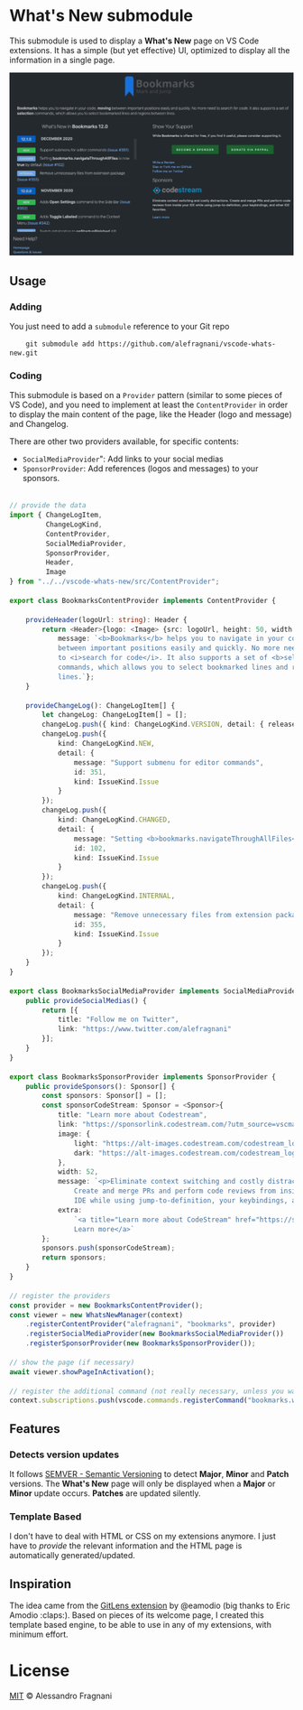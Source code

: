 # What's New submodule

This submodule is used to display a **What's New** page on VS Code extensions. It has a simple (but yet effective) UI, optimized to display all the information in a single page.

![whats-new-bookmarks](images/whats-new-bookmarks.png)

## Usage

### Adding

You just need to add a `submodule` reference to your Git repo

```
    git submodule add https://github.com/alefragnani/vscode-whats-new.git

```

### Coding

This submodule is based on a `Provider` pattern (similar to some pieces of VS Code), and you need to implement at least the `ContentProvider` in order to display the main content of the page, like the Header (logo and message) and Changelog.

There are other two providers available, for specific contents:

* `SocialMediaProvider`": Add links to your social medias
* `SponsorProvider`: Add references (logos and messages) to your sponsors.

```ts

// provide the data
import { ChangeLogItem, 
         ChangeLogKind, 
         ContentProvider, 
         SocialMediaProvider, 
         SponsorProvider, 
         Header, 
         Image
} from "../../vscode-whats-new/src/ContentProvider";

export class BookmarksContentProvider implements ContentProvider {

    provideHeader(logoUrl: string): Header {
        return <Header>{logo: <Image> {src: logoUrl, height: 50, width: 50}, 
            message: `<b>Bookmarks</b> helps you to navigate in your code, <b>moving</b> 
            between important positions easily and quickly. No more need 
            to <i>search for code</i>. It also supports a set of <b>selection</b>
            commands, which allows you to select bookmarked lines and regions between
            lines.`};
    }

    provideChangeLog(): ChangeLogItem[] {
        let changeLog: ChangeLogItem[] = [];
        changeLog.push({ kind: ChangeLogKind.VERSION, detail: { releaseNumber: "12.1.0", releaseDate: "December 2020" } });
        changeLog.push({
            kind: ChangeLogKind.NEW,
            detail: {
                message: "Support submenu for editor commands",
                id: 351,
                kind: IssueKind.Issue
            }
        });
        changeLog.push({
            kind: ChangeLogKind.CHANGED,
            detail: {
                message: "Setting <b>bookmarks.navigateThroughAllFiles</b> is now <b>true</b> by default",
                id: 102,
                kind: IssueKind.Issue
            }
        });
        changeLog.push({
            kind: ChangeLogKind.INTERNAL,
            detail: {
                message: "Remove unnecessary files from extension package",
                id: 355,
                kind: IssueKind.Issue
            }
        });
    }
}

export class BookmarksSocialMediaProvider implements SocialMediaProvider {
    public provideSocialMedias() {
        return [{
            title: "Follow me on Twitter",
            link: "https://www.twitter.com/alefragnani"
        }];
    }
}

export class BookmarksSponsorProvider implements SponsorProvider {
    public provideSponsors(): Sponsor[] {
        const sponsors: Sponsor[] = [];
        const sponsorCodeStream: Sponsor = <Sponsor>{
            title: "Learn more about Codestream",
            link: "https://sponsorlink.codestream.com/?utm_source=vscmarket&utm_campaign=bookmarks&utm_medium=banner",
            image: {
                light: "https://alt-images.codestream.com/codestream_logo_bookmarks.png",
                dark: "https://alt-images.codestream.com/codestream_logo_bookmarks.png"
            },
            width: 52,
            message: `<p>Eliminate context switching and costly distractions. 
                Create and merge PRs and perform code reviews from inside your 
                IDE while using jump-to-definition, your keybindings, and other IDE favorites.</p>`,
            extra:
                `<a title="Learn more about CodeStream" href="https://sponsorlink.codestream.com/?utm_source=vscmarket&utm_campaign=bookmarks&utm_medium=banner">
                Learn more</a>`
        };
        sponsors.push(sponsorCodeStream);
        return sponsors;
    }
}

// register the providers
const provider = new BookmarksContentProvider();
const viewer = new WhatsNewManager(context)
    .registerContentProvider("alefragnani", "bookmarks", provider)
    .registerSocialMediaProvider(new BookmarksSocialMediaProvider())
    .registerSponsorProvider(new BookmarksSponsorProvider());

// show the page (if necessary)
await viewer.showPageInActivation();

// register the additional command (not really necessary, unless you want a command registered in your extension)
context.subscriptions.push(vscode.commands.registerCommand("bookmarks.whatsNew", () => viewer.showPage()));
```
## Features

### Detects version updates

It follows [SEMVER - Semantic Versioning](https://www.semver.org) to detect **Major**, **Minor** and **Patch** versions. The **What's New** page will only be displayed when a **Major** or **Minor** update occurs. **Patches** are updated silently.

### Template Based

I don't have to deal with HTML or CSS on my extensions anymore. I just have to _provide_ the relevant information and the HTML page is automatically generated/updated.

## Inspiration

The idea came from the [GitLens extension](https://marketplace.visualstudio.com/items?itemName=eamodio.gitlens) by @eamodio (big thanks to Eric Amodio :claps:). Based on pieces of its welcome page, I created this template based engine, to be able to use in any of my extensions, with minimum effort.

# License

[MIT](LICENSE.md) &copy; Alessandro Fragnani